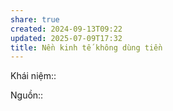 ```yaml
---
share: true
created: 2024-09-13T09:22
updated: 2025-07-09T17:32
title: Nền kinh tế không dùng tiền
---
```

Khái niệm:: 

Nguồn:: 
